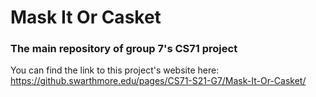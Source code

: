# Mask It Or Casket
### The main repository of group 7's CS71 project
You can find the link to this project's website here: https://github.swarthmore.edu/pages/CS71-S21-G7/Mask-It-Or-Casket/
